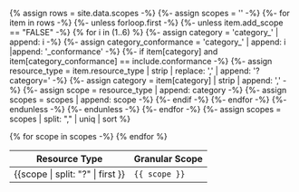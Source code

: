 <!-- This liquid script creates a US Core scope requirements table using input data from input/data/scopes.csv 
include parameters: conformance='SHALL'|'SHOULD' see below for how used, and crud='cruds' not currently used -->

{% assign rows = site.data.scopes -%}
{%- assign scopes = '' -%}
{%- for item in rows -%}
{%- unless forloop.first -%}
{%- unless item.add_scope == "FALSE" -%}
{% for i in (1..6) %}
{%- assign category =  'category_' | append: i -%}
{%- assign category_conformance =  'category_' | append: i |append: '_conformance' -%}
{%- if item[category] and item[category_conformance] == include.conformance -%}
{%- assign resource_type = item.resource_type | strip | replace: ',' | append: '?category=' -%}
{%- assign category = item[category] | strip | append: ',' -%}
{%- assign scope =  resource_type | append: category -%}
{%- assign scopes =  scopes | append: scope -%}
{%- endif -%}
{%- endfor -%}
{%- endunless -%}
{%- endunless -%}
{%- endfor -%}
{%- assign scopes = scopes | split: "," | uniq | sort  %}

<table class="grid">
<thead>
<tr>
<th>Resource Type</th>
<th>Granular Scope</th>
</tr>
</thead>
<tbody>
{% for scope in scopes -%}
<tr>
<td>{{scope | split: "?" | first }}</td>
<td><code>{{ scope }}</code></td>
</tr>
{% endfor %}
</tbody>
</table>